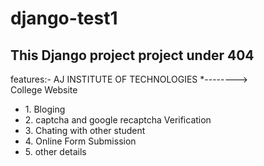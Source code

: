 # django-test1

<h2> This Django project project under 404 </h2>
features:- AJ INSTITUTE OF TECHNOLOGIES *--------> <br> College Website
<ul><li>1. Bloging</li>
<li>2. captcha and google recaptcha Verification</li>
<li>3. Chating with other student</li>
<li>4. Online Form Submission</li>
<li>5. other details</li></ul>
